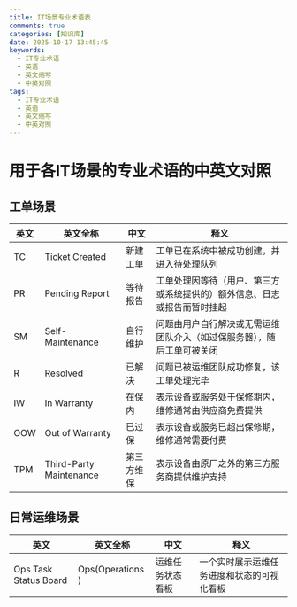 ```yaml
---
title: IT场景专业术语表
comments: true
categories: [知识库]
date: 2025-10-17 13:45:45
keywords:
  - IT专业术语
  - 英语
  - 英文缩写
  - 中英对照
tags:
  - IT专业术语
  - 英语
  - 英文缩写
  - 中英对照
---
```


# 用于各IT场景的专业术语的中英文对照

## 工单场景

| 英文 | 英文全称 | 中文 | 释义 |
| --- | --- | --- | --- |
| TC | Ticket Created | 新建工单 | 工单已在系统中被成功创建，并进入待处理队列 |
| PR | Pending Report | 等待报告 | 工单处理因等待（用户、第三方或系统提供的）额外信息、日志或报告而暂时挂起 |
| SM | Self-Maintenance | 自行维护 | 问题由用户自行解决或无需运维团队介入（如过保服务器），随后工单可被关闭 |
| R | Resolved | 已解决 | 问题已被运维团队成功修复，该工单处理完毕 |
| IW | In Warranty | 在保内 | 表示设备或服务处于保修期内，维修通常由供应商免费提供 |
| OOW | Out of Warranty | 已过保 | 表示设备或服务已超出保修期，维修通常需要付费 |
| TPM | Third-Party Maintenance | 第三方维保 | 表示设备由原厂之外的第三方服务商提供维护支持 |

## 日常运维场景

<!-- more -->

| 英文 | 英文全称 | 中文 | 释义 |
| --- | --- | --- | --- |
| Ops Task Status Board | Ops(Operations ) | 运维任务状态看板 | 一个实时展示运维任务进度和状态的可视化看板 |
